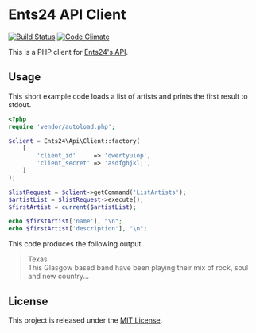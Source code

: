Ents24 API Client
=================

[![Build Status](https://travis-ci.org/hnrysmth/ents24-api-client.svg?branch=master)](https://travis-ci.org/hnrysmth/ents24-api-client)
[![Code Climate](https://codeclimate.com/github/hnrysmth/ents24-api-client/badges/gpa.svg)](https://codeclimate.com/github/hnrysmth/ents24-api-client)

This is a PHP client for [Ents24's API](http://docs.api.ents24.com/).

Usage
-----

This short example code loads a list of artists and prints the first result to
stdout.

```php
<?php
require 'vendor/autoload.php';

$client = Ents24\Api\Client::factory(
    [
        'client_id'     => 'qwertyuiop',
        'client_secret' => 'asdfghjkl;',
    ]
);

$listRequest = $client->getCommand('ListArtists');
$artistList = $listRequest->execute();
$firstArtist = current($artistList);

echo $firstArtist['name'], "\n";
echo $firstArtist['description'], "\n";
```

This code produces the following output.

> Texas  
> This Glasgow based band have been playing their mix of rock, soul and new
> country...


License
-------

This project is released under the [MIT License].

[MIT License]: http://www.opensource.org/licenses/MIT
